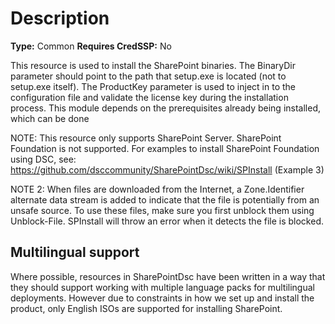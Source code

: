 # Description

**Type:** Common
**Requires CredSSP:** No

This resource is used to install the SharePoint binaries. The BinaryDir
parameter should point to the path that setup.exe is located (not to setup.exe
itself). The ProductKey parameter is used to inject in to the configuration
file and validate the license key during the installation process. This module
depends on the prerequisites already being installed, which can be done

NOTE:
This resource only supports SharePoint Server. SharePoint Foundation
is not supported. For examples to install SharePoint Foundation using DSC, see:
https://github.com/dsccommunity/SharePointDsc/wiki/SPInstall (Example 3)

NOTE 2:
When files are downloaded from the Internet, a Zone.Identifier alternate data
stream is added to indicate that the file is potentially from an unsafe source.
To use these files, make sure you first unblock them using Unblock-File.
SPInstall will throw an error when it detects the file is blocked.

## Multilingual support

Where possible, resources in SharePointDsc have been written in a way that
they should support working with multiple language packs for multilingual
deployments. However due to constraints in how we set up and install the
product, only English ISOs are supported for installing SharePoint.
